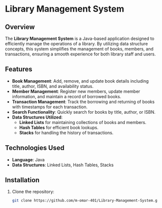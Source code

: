 # Library Management System

## Overview
The **Library Management System** is a Java-based application designed to efficiently manage the operations of a library. By utilizing data structure concepts, this system simplifies the management of books, members, and transactions, ensuring a smooth experience for both library staff and users.

## Features
- **Book Management**: Add, remove, and update book details including title, author, ISBN, and availability status.
- **Member Management**: Register new members, update member information, and maintain a record of borrowed books.
- **Transaction Management**: Track the borrowing and returning of books with timestamps for each transaction.
- **Search Functionality**: Quickly search for books by title, author, or ISBN.
- **Data Structures Utilized**: 
  - **Linked Lists** for maintaining collections of books and members.
  - **Hash Tables** for efficient book lookups.
  - **Stacks** for handling the history of transactions.

## Technologies Used
- **Language**: Java
- **Data Structures**: Linked Lists, Hash Tables, Stacks

## Installation
1. Clone the repository:
   ```bash
   git clone https://github.com/m-omar-401/Library-Management-System.git
